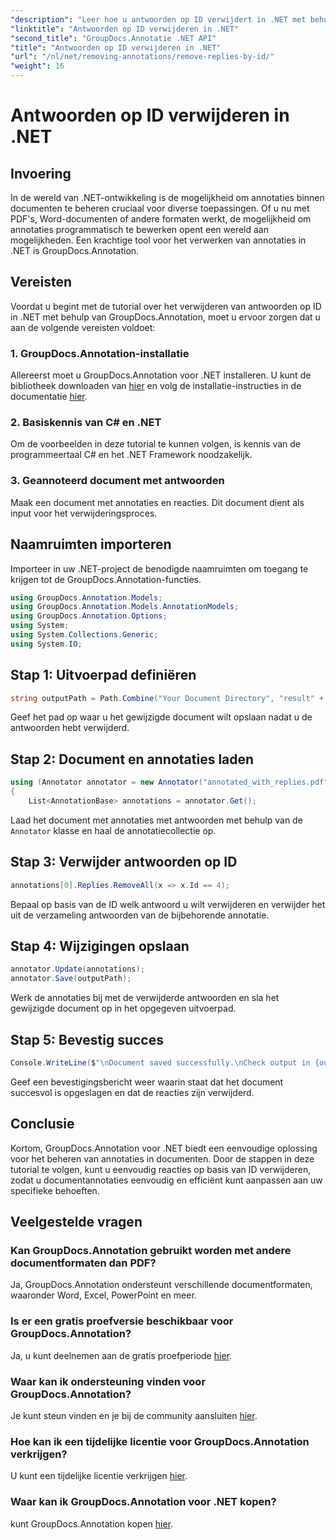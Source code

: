 ```yaml
---
"description": "Leer hoe u antwoorden op ID verwijdert in .NET met behulp van GroupDocs.Annotation. Volg onze stapsgewijze handleiding voor efficiënt beheer van documentannotaties."
"linktitle": "Antwoorden op ID verwijderen in .NET"
"second_title": "GroupDocs.Annotatie .NET API"
"title": "Antwoorden op ID verwijderen in .NET"
"url": "/nl/net/removing-annotations/remove-replies-by-id/"
"weight": 16
---
```


# Antwoorden op ID verwijderen in .NET

## Invoering
In de wereld van .NET-ontwikkeling is de mogelijkheid om annotaties binnen documenten te beheren cruciaal voor diverse toepassingen. Of u nu met PDF's, Word-documenten of andere formaten werkt, de mogelijkheid om annotaties programmatisch te bewerken opent een wereld aan mogelijkheden. Een krachtige tool voor het verwerken van annotaties in .NET is GroupDocs.Annotation.
## Vereisten
Voordat u begint met de tutorial over het verwijderen van antwoorden op ID in .NET met behulp van GroupDocs.Annotation, moet u ervoor zorgen dat u aan de volgende vereisten voldoet:
### 1. GroupDocs.Annotation-installatie
Allereerst moet u GroupDocs.Annotation voor .NET installeren. U kunt de bibliotheek downloaden van [hier](https://releases.groupdocs.com/annotation/net/) en volg de installatie-instructies in de documentatie [hier](https://tutorials.groupdocs.com/annotation/net/).
### 2. Basiskennis van C# en .NET
Om de voorbeelden in deze tutorial te kunnen volgen, is kennis van de programmeertaal C# en het .NET Framework noodzakelijk.
### 3. Geannoteerd document met antwoorden
Maak een document met annotaties en reacties. Dit document dient als input voor het verwijderingsproces.

## Naamruimten importeren
Importeer in uw .NET-project de benodigde naamruimten om toegang te krijgen tot de GroupDocs.Annotation-functies.
```csharp
using GroupDocs.Annotation.Models;
using GroupDocs.Annotation.Models.AnnotationModels;
using GroupDocs.Annotation.Options;
using System;
using System.Collections.Generic;
using System.IO;
```
## Stap 1: Uitvoerpad definiëren
```csharp
string outputPath = Path.Combine("Your Document Directory", "result" + Path.GetExtension("input.pdf"));
```
Geef het pad op waar u het gewijzigde document wilt opslaan nadat u de antwoorden hebt verwijderd.
## Stap 2: Document en annotaties laden
```csharp
using (Annotator annotator = new Annotator("annotated_with_replies.pdf"))
{
    List<AnnotationBase> annotations = annotator.Get();
```
Laad het document met annotaties met antwoorden met behulp van de `Annotator` klasse en haal de annotatiecollectie op.
## Stap 3: Verwijder antwoorden op ID
```csharp
annotations[0].Replies.RemoveAll(x => x.Id == 4);
```
Bepaal op basis van de ID welk antwoord u wilt verwijderen en verwijder het uit de verzameling antwoorden van de bijbehorende annotatie.
## Stap 4: Wijzigingen opslaan
```csharp
annotator.Update(annotations);
annotator.Save(outputPath);
```
Werk de annotaties bij met de verwijderde antwoorden en sla het gewijzigde document op in het opgegeven uitvoerpad.
## Stap 5: Bevestig succes
```csharp
Console.WriteLine($"\nDocument saved successfully.\nCheck output in {outputPath}.");
```
Geef een bevestigingsbericht weer waarin staat dat het document succesvol is opgeslagen en dat de reacties zijn verwijderd.

## Conclusie
Kortom, GroupDocs.Annotation voor .NET biedt een eenvoudige oplossing voor het beheren van annotaties in documenten. Door de stappen in deze tutorial te volgen, kunt u eenvoudig reacties op basis van ID verwijderen, zodat u documentannotaties eenvoudig en efficiënt kunt aanpassen aan uw specifieke behoeften.
## Veelgestelde vragen
### Kan GroupDocs.Annotation gebruikt worden met andere documentformaten dan PDF?
Ja, GroupDocs.Annotation ondersteunt verschillende documentformaten, waaronder Word, Excel, PowerPoint en meer.
### Is er een gratis proefversie beschikbaar voor GroupDocs.Annotation?
Ja, u kunt deelnemen aan de gratis proefperiode [hier](https://releases.groupdocs.com/).
### Waar kan ik ondersteuning vinden voor GroupDocs.Annotation?
Je kunt steun vinden en je bij de community aansluiten [hier](https://forum.groupdocs.com/c/annotation/10).
### Hoe kan ik een tijdelijke licentie voor GroupDocs.Annotation verkrijgen?
U kunt een tijdelijke licentie verkrijgen [hier](https://purchase.groupdocs.com/temporary-license/).
### Waar kan ik GroupDocs.Annotation voor .NET kopen?
kunt GroupDocs.Annotation kopen [hier](https://purchase.groupdocs.com/buy).